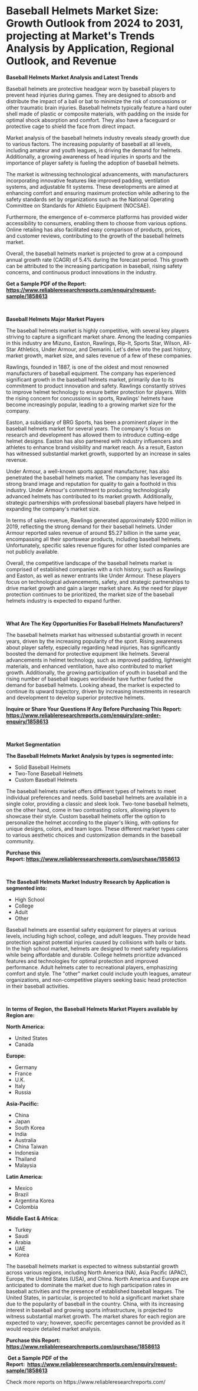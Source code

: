 <p><h1>Baseball Helmets Market Size: Growth Outlook from 2024 to 2031, projecting at Market's Trends Analysis by Application, Regional Outlook, and Revenue</h1></p><p><strong>Baseball Helmets Market Analysis and Latest Trends</strong></p>
<p><p>Baseball helmets are protective headgear worn by baseball players to prevent head injuries during games. They are designed to absorb and distribute the impact of a ball or bat to minimize the risk of concussions or other traumatic brain injuries. Baseball helmets typically feature a hard outer shell made of plastic or composite materials, with padding on the inside for optimal shock absorption and comfort. They also have a faceguard or protective cage to shield the face from direct impact.</p><p>Market analysis of the baseball helmets industry reveals steady growth due to various factors. The increasing popularity of baseball at all levels, including amateur and youth leagues, is driving the demand for helmets. Additionally, a growing awareness of head injuries in sports and the importance of player safety is fueling the adoption of baseball helmets.</p><p>The market is witnessing technological advancements, with manufacturers incorporating innovative features like improved padding, ventilation systems, and adjustable fit systems. These developments are aimed at enhancing comfort and ensuring maximum protection while adhering to the safety standards set by organizations such as the National Operating Committee on Standards for Athletic Equipment (NOCSAE).</p><p>Furthermore, the emergence of e-commerce platforms has provided wider accessibility to consumers, enabling them to choose from various options. Online retailing has also facilitated easy comparison of products, prices, and customer reviews, contributing to the growth of the baseball helmets market.</p><p>Overall, the baseball helmets market is projected to grow at a compound annual growth rate (CAGR) of 5.4% during the forecast period. This growth can be attributed to the increasing participation in baseball, rising safety concerns, and continuous product innovations in the industry.</p></p>
<p><strong>Get a Sample PDF of the Report:&nbsp; <a href="https://www.reliableresearchreports.com/enquiry/request-sample/1858613">https://www.reliableresearchreports.com/enquiry/request-sample/1858613</a></strong></p>
<p>&nbsp;</p>
<p><strong>Baseball Helmets Major Market Players</strong></p>
<p><p>The baseball helmets market is highly competitive, with several key players striving to capture a significant market share. Among the leading companies in this industry are Mizuno, Easton, Rawlings, Rip-It, Sports Star, Wilson, All-Star Athletics, Under Armour, and Demarini. Let's delve into the past history, market growth, market size, and sales revenue of a few of these companies.</p><p>Rawlings, founded in 1887, is one of the oldest and most renowned manufacturers of baseball equipment. The company has experienced significant growth in the baseball helmets market, primarily due to its commitment to product innovation and safety. Rawlings constantly strives to improve helmet technology to ensure better protection for players. With the rising concern for concussions in sports, Rawlings' helmets have become increasingly popular, leading to a growing market size for the company.</p><p>Easton, a subsidiary of BRG Sports, has been a prominent player in the baseball helmets market for several years. The company's focus on research and development has allowed them to introduce cutting-edge helmet designs. Easton has also partnered with industry influencers and athletes to enhance brand visibility and market reach. As a result, Easton has witnessed substantial market growth, supported by an increase in sales revenue.</p><p>Under Armour, a well-known sports apparel manufacturer, has also penetrated the baseball helmets market. The company has leveraged its strong brand image and reputation for quality to gain a foothold in this industry. Under Armour's commitment to producing technologically advanced helmets has contributed to its market growth. Additionally, strategic partnerships with professional baseball players have helped in expanding the company's market size.</p><p>In terms of sales revenue, Rawlings generated approximately $200 million in 2019, reflecting the strong demand for their baseball helmets. Under Armour reported sales revenue of around $5.27 billion in the same year, encompassing all their sportswear products, including baseball helmets. Unfortunately, specific sales revenue figures for other listed companies are not publicly available.</p><p>Overall, the competitive landscape of the baseball helmets market is comprised of established companies with a rich history, such as Rawlings and Easton, as well as newer entrants like Under Armour. These players focus on technological advancements, safety, and strategic partnerships to drive market growth and gain a larger market share. As the need for player protection continues to be prioritized, the market size of the baseball helmets industry is expected to expand further.</p></p>
<p>&nbsp;</p>
<p><strong>What Are The Key Opportunities For Baseball Helmets Manufacturers?</strong></p>
<p><p>The baseball helmets market has witnessed substantial growth in recent years, driven by the increasing popularity of the sport. Rising awareness about player safety, especially regarding head injuries, has significantly boosted the demand for protective equipment like helmets. Several advancements in helmet technology, such as improved padding, lightweight materials, and enhanced ventilation, have also contributed to market growth. Additionally, the growing participation of youth in baseball and the rising number of baseball leagues worldwide have further fueled the demand for baseball helmets. Looking ahead, the market is expected to continue its upward trajectory, driven by increasing investments in research and development to develop superior protective helmets.</p></p>
<p><strong>Inquire or Share Your Questions If Any Before Purchasing This Report: <a href="https://www.reliableresearchreports.com/enquiry/pre-order-enquiry/1858613">https://www.reliableresearchreports.com/enquiry/pre-order-enquiry/1858613</a></strong></p>
<p>&nbsp;</p>
<p><strong>Market Segmentation</strong></p>
<p><strong>The Baseball Helmets Market Analysis by types is segmented into:</strong></p>
<p><ul><li>Solid Baseball Helmets</li><li>Two-Tone Baseball Helmets</li><li>Custom Baseball Helmets</li></ul></p>
<p><p>The baseball helmets market offers different types of helmets to meet individual preferences and needs. Solid baseball helmets are available in a single color, providing a classic and sleek look. Two-tone baseball helmets, on the other hand, come in two contrasting colors, allowing players to showcase their style. Custom baseball helmets offer the option to personalize the helmet according to the player's liking, with options for unique designs, colors, and team logos. These different market types cater to various aesthetic choices and customization demands in the baseball community.</p></p>
<p><strong>Purchase this Report:&nbsp;<a href="https://www.reliableresearchreports.com/purchase/1858613">https://www.reliableresearchreports.com/purchase/1858613</a></strong></p>
<p>&nbsp;</p>
<p><strong>The Baseball Helmets Market Industry Research by Application is segmented into:</strong></p>
<p><ul><li>High School</li><li>College</li><li>Adult</li><li>Other</li></ul></p>
<p><p>Baseball helmets are essential safety equipment for players at various levels, including high school, college, and adult leagues. They provide head protection against potential injuries caused by collisions with balls or bats. In the high school market, helmets are designed to meet safety regulations while being affordable and durable. College helmets prioritize advanced features and technologies for optimal protection and improved performance. Adult helmets cater to recreational players, emphasizing comfort and style. The "other" market could include youth leagues, amateur organizations, and non-competitive players seeking basic head protection in their baseball activities.</p></p>
<p>&nbsp;</p>
<p><strong>In terms of Region, the Baseball Helmets Market Players available by Region are:</strong></p>
<p>
    <p> <strong> North America: </strong>
        <ul>
            <li>United States</li>
            <li>Canada</li>
        </ul>
        </p> 
    <p> <strong> Europe: </strong>
        <ul>
            <li>Germany</li>
            <li>France</li>
            <li>U.K.</li>
            <li>Italy</li>
            <li>Russia</li>
        </ul>
        </p> 
    <p> <strong> Asia-Pacific: </strong>
        <ul>
            <li>China</li>
            <li>Japan</li>
            <li>South Korea</li>
            <li>India</li>
            <li>Australia</li>
            <li>China Taiwan</li>
            <li>Indonesia</li>
            <li>Thailand</li>
            <li>Malaysia</li>
        </ul>
        </p> 
    <p> <strong> Latin America: </strong>
        <ul>
            <li>Mexico</li>
            <li>Brazil</li>
            <li>Argentina Korea</li>
            <li>Colombia</li>
        </ul>
        </p> 
    <p> <strong> Middle East & Africa: </strong>
        <ul>
            <li>Turkey</li>
            <li>Saudi</li>
            <li>Arabia</li>
            <li>UAE</li>
            <li>Korea</li>
        </ul>
    </p>
    </p>
<p><p>The baseball helmets market is expected to witness substantial growth across various regions, including North America (NA), Asia Pacific (APAC), Europe, the United States (USA), and China. North America and Europe are anticipated to dominate the market due to high participation rates in baseball activities and the presence of established baseball leagues. The United States, in particular, is projected to hold a significant market share due to the popularity of baseball in the country. China, with its increasing interest in baseball and growing sports infrastructure, is projected to witness substantial market growth. The market shares for each region are expected to vary; however, specific percentages cannot be provided as it would require detailed market analysis.</p></p>
<p><strong>Purchase this Report: <a href="https://www.reliableresearchreports.com/purchase/1858613">https://www.reliableresearchreports.com/purchase/1858613</a></strong></p>
<p>&nbsp;<strong>Get a Sample PDF of the Report:&nbsp;&nbsp;<a href="https://www.reliableresearchreports.com/enquiry/request-sample/1858613">https://www.reliableresearchreports.com/enquiry/request-sample/1858613</a></strong></p>
<p><strong></strong></p>
<p>Check more reports on https://www.reliableresearchreports.com/</p>